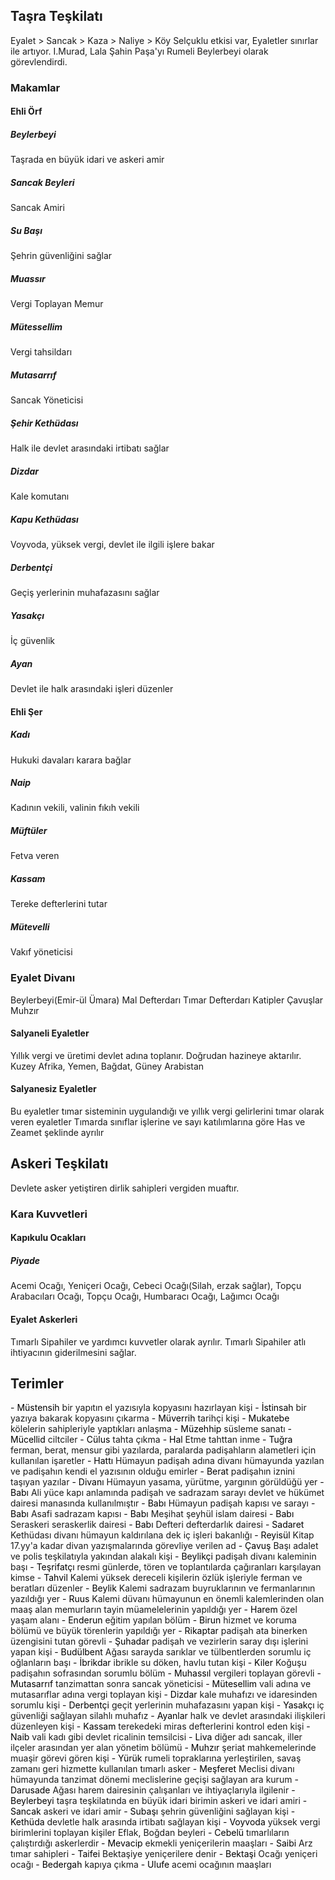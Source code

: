 ## Taşra Teşkilatı
Eyalet > Sancak > Kaza > Naliye > Köy
Selçuklu etkisi var, Eyaletler sınırlar ile artıyor. I.Murad, Lala Şahin Paşa'yı Rumeli Beylerbeyi olarak görevlendirdi.

### Makamlar

#### Ehli Örf

##### Beylerbeyi
Taşrada en büyük idari ve askeri amir

##### Sancak Beyleri
Sancak Amiri

##### Su Başı
Şehrin güvenliğini sağlar

##### Muassır
Vergi Toplayan Memur

##### Mütessellim
Vergi tahsildarı

##### Mutasarrıf
Sancak Yöneticisi

##### Şehir Kethüdası
Halk ile devlet arasındaki irtibatı sağlar

##### Dizdar
Kale komutanı

##### Kapu Kethüdası
Voyvoda, yüksek vergi, devlet ile ilgili işlere bakar

##### Derbentçi
Geçiş yerlerinin muhafazasını sağlar

##### Yasakçı
İç güvenlik

##### Ayan
Devlet ile halk arasındaki işleri düzenler

#### Ehli Şer

##### Kadı
Hukuki davaları karara bağlar

##### Naip
Kadının vekili, valinin fıkıh vekili

##### Müftüler
Fetva veren

##### Kassam
Tereke defterlerini tutar

##### Mütevelli
Vakıf yöneticisi

### Eyalet Divanı
Beylerbeyi(Emir-ül Ümara)
Mal Defterdarı
Tımar Defterdarı
Katipler
Çavuşlar
Muhzır

#### Salyaneli Eyaletler
Yıllık vergi ve üretimi devlet adına toplanır. Doğrudan hazineye aktarılır.
Kuzey Afrika, Yemen, Bağdat, Güney Arabistan

#### Salyanesiz Eyaletler
Bu eyaletler tımar sisteminin uygulandığı ve yıllık vergi gelirlerini tımar olarak veren eyaletler
Tımarda sınıflar işlerine ve sayı katılımlarına göre Has ve Zeamet şeklinde ayrılır

## Askeri Teşkilatı
Devlete asker yetiştiren dirlik sahipleri vergiden muaftır.

### Kara Kuvvetleri
#### Kapıkulu Ocakları
##### Piyade
Acemi Ocağı, Yeniçeri Ocağı, Cebeci Ocağı(Silah, erzak sağlar), Topçu Arabacıları Ocağı, Topçu Ocağı, Humbaracı Ocağı, Lağımcı Ocağı

#### Eyalet Askerleri
Tımarlı Sipahiler ve yardımcı kuvvetler olarak ayrılır. Tımarlı Sipahiler atlı ihtiyacının giderilmesini sağlar.

## Terimler
<font color="#00000">- Müstensih </font>bir yapıtın el yazısıyla kopyasını hazırlayan kişi
<font color="#00000">- İstinsah </font>bir yazıya bakarak kopyasını çıkarma
<font color="#00000">- Müverrih </font>tarihçi kişi
<font color="#00000">- Mukatebe </font>kölelerin sahipleriyle yaptıkları anlaşma
<font color="#00000">- Müzehhip </font>süsleme sanatı
<font color="#00000">- Mücellid </font>ciltciler
<font color="#00000">- Cülus </font>tahta çıkma
<font color="#00000">- Hal </font>Etme tahttan inme
<font color="#00000">- Tuğra </font>ferman, berat, mensur gibi yazılarda, paralarda padişahların alametleri için kullanılan işaretler
<font color="#00000">- Hattı </font>Hümayun padişah adına divanı hümayunda yazılan ve padişahın kendi el yazısının olduğu emirler
<font color="#00000">- Berat </font>padişahın iznini taşıyan yazılar
<font color="#00000">- Divanı </font>Hümayun yasama, yürütme, yargının görüldüğü yer
<font color="#00000">- Babı </font>Ali yüce kapı anlamında padişah ve sadrazam sarayı devlet ve hükümet dairesi manasında kullanılmıştır
<font color="#00000">- Babı </font>Hümayun padişah kapısı ve sarayı
<font color="#00000">- Babı </font>Asafi sadrazam kapısı
<font color="#00000">- Babı </font>Meşihat şeyhül islam dairesi
<font color="#00000">- Babı </font>Seraskeri seraskerlik dairesi
<font color="#00000">- Babı </font>Defteri defterdarlık dairesi
<font color="#00000">- Sadaret </font>Kethüdası divanı hümayun kaldırılana dek iç işleri bakanlığı
<font color="#00000">- Reyisül </font>Kitap 17.yy'a kadar divan yazışmalarında görevliye verilen ad
<font color="#00000">- Çavuş </font>Başı adalet ve polis teşkilatıyla yakından alakalı kişi
<font color="#00000">- Beylikçi </font>padişah divanı kaleminin başı
<font color="#00000">- Teşrifatçı </font>resmi günlerde, tören ve toplantılarda çağıranları karşılayan kimse
<font color="#00000">- Tahvil </font>Kalemi yüksek dereceli kişilerin özlük işleriyle ferman ve beratları düzenler
<font color="#00000">- Beylik </font>Kalemi sadrazam buyruklarının ve fermanlarının yazıldığı yer
<font color="#00000">- Ruus </font>Kalemi düvanı hümayunun en önemli kalemlerinden olan maaş alan memurların tayin müamelelerinin yapıldığı yer
<font color="#00000">- Harem </font>özel yaşam alanı
<font color="#00000">- Enderun </font>eğitim yapılan bölüm
<font color="#00000">- Birun </font>hizmet ve koruma bölümü ve büyük törenlerin yapıldığı yer
<font color="#00000">- Rikaptar </font>padişah ata binerken üzengisini tutan görevli
<font color="#00000">- Şuhadar </font>padişah ve vezirlerin saray dışı işlerini yapan kişi
<font color="#00000">- Budülbent </font>Ağası sarayda sarıklar ve tülbentlerden sorumlu iç oğlanların başı
<font color="#00000">- İbrikdar </font>ibrikle su döken, havlu tutan kişi
<font color="#00000">- Kiler </font>Koğuşu padişahın sofrasından sorumlu bölüm
<font color="#00000">- Muhassıl </font>vergileri toplayan görevli
<font color="#00000">- Mutasarrıf </font>tanzimattan sonra sancak yöneticisi
<font color="#00000">- Mütesellim </font>vali adına ve mutasarıflar adına vergi toplayan kişi
<font color="#00000">- Dizdar </font>kale muhafızı ve idaresinden sorumlu kişi
<font color="#00000">- Derbentçi </font>geçit yerlerinin muhafazasını yapan kişi
<font color="#00000">- Yasakçı </font>iç güvenliği sağlayan silahlı muhafız
<font color="#00000">- Ayanlar </font>halk ve devlet arasındaki ilişkileri düzenleyen kişi
<font color="#00000">- Kassam </font>terekedeki miras defterlerini kontrol eden kişi
<font color="#00000">- Naib </font>vali kadı gibi devlet ricalinin temsilcisi
<font color="#00000">- Liva </font>diğer adı sancak, iller ilçeler arasından yer alan yönetim bölümü
<font color="#00000">- Muhzır </font>şeriat mahkemelerinde muaşir görevi gören kişi
<font color="#00000">- Yürük </font>rumeli topraklarına yerleştirilen, savaş zamanı geri hizmette kullanılan tımarlı asker
<font color="#00000">- Meşferet </font>Meclisi divanı hümayunda tanzimat dönemi meclislerine geçişi sağlayan ara kurum
<font color="#00000">- Darusade </font>Ağası harem dairesinin çalışanları ve ihtiyaçlarıyla ilgilenir
<font color="#00000">- Beylerbeyi </font>taşra teşkilatında en büyük idari birimin askeri ve idari amiri
<font color="#00000">- Sancak </font>askeri ve idari amir
<font color="#00000">- Subaşı </font>şehrin güvenliğini sağlayan kişi
<font color="#00000">- Kethüda </font>devletle halk arasında irtibatı sağlayan kişi
<font color="#00000">- Voyvoda </font>yüksek vergi birimlerini toplayan kişiler Eflak, Boğdan beyleri
<font color="#00000">- Cebelü </font>tımarlıların çalıştırdığı askerlerdir
<font color="#00000">- Mevacip </font>ekmekli yeniçerilerin maaşları
<font color="#00000">- Saibi </font>Arz tımar sahipleri
<font color="#00000">- Taifei </font>Bektaşiye yeniçerilere denir
<font color="#00000">- Bektaşi </font>Ocağı yeniçeri ocağı
<font color="#00000">- Bedergah </font>kapıya çıkma
<font color="#00000">- Ulufe </font>acemi ocağının maaşları
